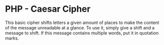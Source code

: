 # PHP - Caesar Cipher

This basic cipher shifts letters a given amount of places to make the content of the message unreadable at a glance.
To use it, simply give a shift and a message to shift. If this message contains multiple words, put it in quotation marks.